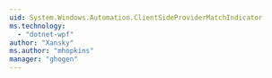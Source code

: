```yaml
---
uid: System.Windows.Automation.ClientSideProviderMatchIndicator
ms.technology: 
  - "dotnet-wpf"
author: "Xansky"
ms.author: "mhopkins"
manager: "ghogen"
---
```

